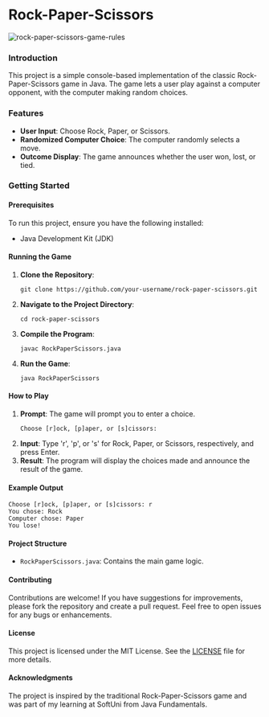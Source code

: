 # Rock-Paper-Scissors

![rock-paper-scissors-game-rules](https://github.com/user-attachments/assets/85871ed3-c251-4a98-a86c-650fa2a0ce7c)

<h3>Introduction</h3>
<p> This project is a simple console-based implementation of the classic Rock-Paper-Scissors game in Java. The game lets a user play against a computer opponent, with the computer making random choices. </p>

<h3>Features</h3>
<ul>
  <li><strong>User Input</strong>: Choose Rock, Paper, or Scissors.</li>
  <li><strong>Randomized Computer Choice</strong>: The computer randomly selects a move.</li>
  <li><strong>Outcome Display</strong>: The game announces whether the user won, lost, or tied.</li>
</ul>

<h3>Getting Started</h3>

<h4>Prerequisites</h4>
<p>To run this project, ensure you have the following installed:</p>
<ul>
  <li>Java Development Kit (JDK)</li>
</ul>

<h4>Running the Game</h4>
<ol>
  <li><strong>Clone the Repository</strong>:
    <pre><code>git clone https://github.com/your-username/rock-paper-scissors.git</code></pre>
  </li>
  <li><strong>Navigate to the Project Directory</strong>:
    <pre><code>cd rock-paper-scissors</code></pre>
  </li>
  <li><strong>Compile the Program</strong>:
    <pre><code>javac RockPaperScissors.java</code></pre>
  </li>
  <li><strong>Run the Game</strong>:
    <pre><code>java RockPaperScissors</code></pre>
  </li>
</ol>

<h4>How to Play</h4>
<ol>
  <li><strong>Prompt</strong>: The game will prompt you to enter a choice.
    <pre><code>Choose [r]ock, [p]aper, or [s]cissors:</code></pre>
  </li>
  <li><strong>Input</strong>: Type 'r', 'p', or 's' for Rock, Paper, or Scissors, respectively, and press Enter.</li>
  <li><strong>Result</strong>: The program will display the choices made and announce the result of the game.</li>
</ol>

<h4>Example Output</h4>
<pre><code>Choose [r]ock, [p]aper, or [s]cissors: r
You chose: Rock
Computer chose: Paper
You lose!
</code></pre>

<h4>Project Structure</h4>
<ul>
  <li><code>RockPaperScissors.java</code>: Contains the main game logic.</li>
</ul>

<h4>Contributing</h4>
<p>Contributions are welcome! If you have suggestions for improvements, please fork the repository and create a pull request. Feel free to open issues for any bugs or enhancements.</p>

<h4>License</h4>
<p>This project is licensed under the MIT License. See the <a href="LICENSE">LICENSE</a> file for more details.</p>

<h4>Acknowledgments</h4>
<p>The project is inspired by the traditional Rock-Paper-Scissors game and was part of my learning at SoftUni from Java Fundamentals. </p>


 
